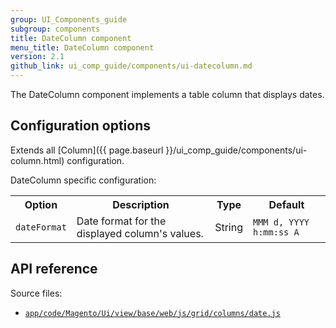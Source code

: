 ```yaml
---
group: UI_Components_guide
subgroup: components
title: DateColumn component
menu_title: DateColumn component
version: 2.1
github_link: ui_comp_guide/components/ui-datecolumn.md
---
```


The DateColumn component implements a table column that displays dates.

## Сonfiguration options

Extends all [Column]({{ page.baseurl }}/ui_comp_guide/components/ui-column.html) configuration.

DateColumn specific configuration:

<table>
  <tr>
    <th>Option</th>
    <th>Description</th>
    <th>Type</th>
    <th>Default</th>
  </tr>
  <tr>
    <td><code>dateFormat</code></td>
    <td>Date format for the displayed column's values.</td>
    <td>String</td>
    <td><code>MMM d, YYYY h:mm:ss A</code></td>
  </tr>
</table>

## API reference

Source files:
- [`app/code/Magento/Ui/view/base/web/js/grid/columns/date.js`](https://github.com/magento/magento2ce/blob/2.1/app/code/Magento/Ui/view/base/web/js/grid/columns/date.js)